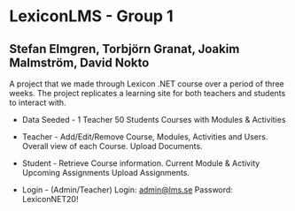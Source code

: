 # LexiconLMS - Group 1
## Stefan Elmgren, Torbjörn Granat, Joakim Malmström, David Nokto

A project that we made through Lexicon .NET course over a period of three weeks. The project replicates a learning site for both teachers and students to interact with.

- Data Seeded -
1 Teacher
50 Students
Courses with Modules & Activities

- Teacher -
Add/Edit/Remove Course, Modules, Activities and Users.
Overall view of each Course.
Upload Documents.

- Student -
Retrieve Course information.
Current Module & Activity
Upcoming Assignments
Upload Assignments.

- Login -
(Admin/Teacher) Login: admin@lms.se
Password: LexiconNET20!
